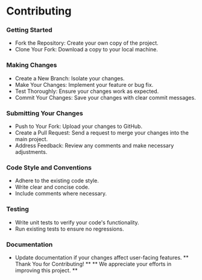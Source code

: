 # Contributing
### Getting Started
 - Fork the Repository: Create your own copy of the project.
 - Clone Your Fork: Download a copy to your local machine.
### Making Changes
 - Create a New Branch: Isolate your changes.
 - Make Your Changes: Implement your feature or bug fix.
 - Test Thoroughly: Ensure your changes work as expected.
 - Commit Your Changes: Save your changes with clear commit messages.
### Submitting Your Changes
 - Push to Your Fork: Upload your changes to GitHub.
 - Create a Pull Request: Send a request to merge your changes into the main project.
 - Address Feedback: Review any comments and make necessary adjustments.
### Code Style and Conventions
 - Adhere to the existing code style.
 - Write clear and concise code.
 - Include comments where necessary.
### Testing
 - Write unit tests to verify your code's functionality.
 - Run existing tests to ensure no regressions.
### Documentation
 - Update documentation if your changes affect user-facing features.
** Thank You for Contributing! **
** We appreciate your efforts in improving this project. **
